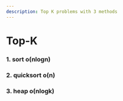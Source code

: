 ```yaml
---
description: Top K problems with 3 methods
---
```


# Top-K

### 1. sort o\(nlogn\)

### 2. quicksort o\(n\)

### 3. heap o\(nlogk\)

